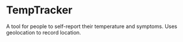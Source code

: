 # TempTracker
A tool for people to self-report their temperature and symptoms. Uses geolocation to record location.
